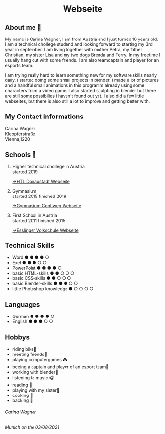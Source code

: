 
<html lang="en">

  <head>
  <meta charset="UTF-8">
  <link rel="stylesheet" type="text/css" href="main.css">
   <h1 align="center">Webseite</h1>
</head>
<body>
  <h2> About me 🏹︁</h2> 
  <p>My name is Carina Wagner, I am from Austria and I just turned 16 years old. I am a technical chollege studend and looking forward to starting my 3rd year in september. I am living together with mother Petra, my father Christian, my sister Lisa and my two dogs Brenda and Terry. In my freetime I usually hang out with some friends. I am also teamcaptain and player for an esports team.</p>
  <p>I am trying really hard to learn something new for my software skills nearly daily. I started doing some small projects in blender. I made a lot of pictures and a handful small animations in this programm already using some characters from a video game. I also started sculpting in blender but there are still some possibilies i haven't found out yet. I also did a few little webseites, but there is also still a lot to improve and getting better with.
  </p>
  <h2>My Contact informations</h2>
  <article>Carina Wagner</article>
  <article>Kleopferstraße</article>
  <article>Vienna,1220</article>
  <h2>Schools 🏫︁</h2>
<ol>
  <li>Higher technical chollege in Austria</li>
  <article>started 2019</article>
   <p><a href="https://www.htl-donaustadt.at">→HTL Donaustadt Webseite</a></p>
  <li>Gymnasium</li>
  <article>started 2015 finished 2019</article>
  <p><a href="https://www.brg-seestadt.at">→Gymnasium Contiweg Webseite</a></p>
  <li>First School in Austria</li>
  <article>started 2011 finished 2015</article>
  <p><a href="http://www.offene-volksschule-an-der-lobau.at/Startseite/">→Esslinger Volkschule Webseite</a></p> 
</ol>
  <h2>Technical Skills</h2>
  <ul>
    <li>Word                          ● ● ● ● ○</li>
    <li>Exel                          ● ● ● ○ ○</li>
    <li>PowerPoint                    ● ● ● ● ○</li>                
    <li>basic HTML-skills             ● ● ○ ○ ○</li> 
    <li>basic CSS-skills              ● ● ○ ○ ○</li>
    <li>basic Blender-skills          ● ● ● ○ ○</li>
    <li>little Photoshop knowledge    ● ○ ○ ○ ○</li>
  </ul> 
  <h2> Languages</h2>
<ul>
  <li>German  ● ● ● ● ○</li>
  <li>English ● ● ● ○ ○</li>
</ul>
<h2>Hobbys</h2>
<ul>
  <li>riding bike🚴︁</li>
  <li>meeting friends👤︁</li>
  <li>playing computergames 🎮︁</li>
  <li>beeing a captain and player of an esport team🏅︁</li>
  <li>working with blender🎥︁</li>
  <li>listening to music 🎧︁</li>
  <li>reading 📖︁</li>
  <li>playing with my sister🏓︁</li>
  <li>cooking 🍴︁</li>
  <li>backing 🥧︁</li>
  </ul>
</body>
<footer> 
  <h6>Carina Wagner</h6>
  <h6>Munich on the 03/08/2021</h6>
 </footer>
</html>
